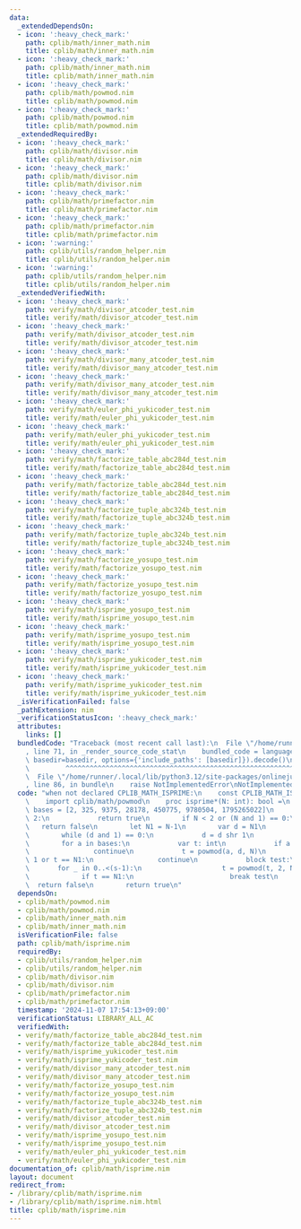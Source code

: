 ```yaml
---
data:
  _extendedDependsOn:
  - icon: ':heavy_check_mark:'
    path: cplib/math/inner_math.nim
    title: cplib/math/inner_math.nim
  - icon: ':heavy_check_mark:'
    path: cplib/math/inner_math.nim
    title: cplib/math/inner_math.nim
  - icon: ':heavy_check_mark:'
    path: cplib/math/powmod.nim
    title: cplib/math/powmod.nim
  - icon: ':heavy_check_mark:'
    path: cplib/math/powmod.nim
    title: cplib/math/powmod.nim
  _extendedRequiredBy:
  - icon: ':heavy_check_mark:'
    path: cplib/math/divisor.nim
    title: cplib/math/divisor.nim
  - icon: ':heavy_check_mark:'
    path: cplib/math/divisor.nim
    title: cplib/math/divisor.nim
  - icon: ':heavy_check_mark:'
    path: cplib/math/primefactor.nim
    title: cplib/math/primefactor.nim
  - icon: ':heavy_check_mark:'
    path: cplib/math/primefactor.nim
    title: cplib/math/primefactor.nim
  - icon: ':warning:'
    path: cplib/utils/random_helper.nim
    title: cplib/utils/random_helper.nim
  - icon: ':warning:'
    path: cplib/utils/random_helper.nim
    title: cplib/utils/random_helper.nim
  _extendedVerifiedWith:
  - icon: ':heavy_check_mark:'
    path: verify/math/divisor_atcoder_test.nim
    title: verify/math/divisor_atcoder_test.nim
  - icon: ':heavy_check_mark:'
    path: verify/math/divisor_atcoder_test.nim
    title: verify/math/divisor_atcoder_test.nim
  - icon: ':heavy_check_mark:'
    path: verify/math/divisor_many_atcoder_test.nim
    title: verify/math/divisor_many_atcoder_test.nim
  - icon: ':heavy_check_mark:'
    path: verify/math/divisor_many_atcoder_test.nim
    title: verify/math/divisor_many_atcoder_test.nim
  - icon: ':heavy_check_mark:'
    path: verify/math/euler_phi_yukicoder_test.nim
    title: verify/math/euler_phi_yukicoder_test.nim
  - icon: ':heavy_check_mark:'
    path: verify/math/euler_phi_yukicoder_test.nim
    title: verify/math/euler_phi_yukicoder_test.nim
  - icon: ':heavy_check_mark:'
    path: verify/math/factorize_table_abc284d_test.nim
    title: verify/math/factorize_table_abc284d_test.nim
  - icon: ':heavy_check_mark:'
    path: verify/math/factorize_table_abc284d_test.nim
    title: verify/math/factorize_table_abc284d_test.nim
  - icon: ':heavy_check_mark:'
    path: verify/math/factorize_tuple_abc324b_test.nim
    title: verify/math/factorize_tuple_abc324b_test.nim
  - icon: ':heavy_check_mark:'
    path: verify/math/factorize_tuple_abc324b_test.nim
    title: verify/math/factorize_tuple_abc324b_test.nim
  - icon: ':heavy_check_mark:'
    path: verify/math/factorize_yosupo_test.nim
    title: verify/math/factorize_yosupo_test.nim
  - icon: ':heavy_check_mark:'
    path: verify/math/factorize_yosupo_test.nim
    title: verify/math/factorize_yosupo_test.nim
  - icon: ':heavy_check_mark:'
    path: verify/math/isprime_yosupo_test.nim
    title: verify/math/isprime_yosupo_test.nim
  - icon: ':heavy_check_mark:'
    path: verify/math/isprime_yosupo_test.nim
    title: verify/math/isprime_yosupo_test.nim
  - icon: ':heavy_check_mark:'
    path: verify/math/isprime_yukicoder_test.nim
    title: verify/math/isprime_yukicoder_test.nim
  - icon: ':heavy_check_mark:'
    path: verify/math/isprime_yukicoder_test.nim
    title: verify/math/isprime_yukicoder_test.nim
  _isVerificationFailed: false
  _pathExtension: nim
  _verificationStatusIcon: ':heavy_check_mark:'
  attributes:
    links: []
  bundledCode: "Traceback (most recent call last):\n  File \"/home/runner/.local/lib/python3.12/site-packages/onlinejudge_verify/documentation/build.py\"\
    , line 71, in _render_source_code_stat\n    bundled_code = language.bundle(stat.path,\
    \ basedir=basedir, options={'include_paths': [basedir]}).decode()\n          \
    \         ^^^^^^^^^^^^^^^^^^^^^^^^^^^^^^^^^^^^^^^^^^^^^^^^^^^^^^^^^^^^^^^^^^^^^^^^^^^^^^^^^\n\
    \  File \"/home/runner/.local/lib/python3.12/site-packages/onlinejudge_verify/languages/nim.py\"\
    , line 86, in bundle\n    raise NotImplementedError\nNotImplementedError\n"
  code: "when not declared CPLIB_MATH_ISPRIME:\n    const CPLIB_MATH_ISPRIME* = 1\n\
    \    import cplib/math/powmod\n    proc isprime*(N: int): bool =\n        let\
    \ bases = [2, 325, 9375, 28178, 450775, 9780504, 1795265022]\n        if N ==\
    \ 2:\n            return true\n        if N < 2 or (N and 1) == 0:\n         \
    \   return false\n        let N1 = N-1\n        var d = N1\n        var s = 0\n\
    \        while (d and 1) == 0:\n            d = d shr 1\n            s += 1\n\
    \        for a in bases:\n            var t: int\n            if a mod N == 0:\n\
    \                continue\n            t = powmod(a, d, N)\n            if t ==\
    \ 1 or t == N1:\n                continue\n            block test:\n         \
    \       for _ in 0..<(s-1):\n                    t = powmod(t, 2, N)\n       \
    \             if t == N1:\n                        break test\n              \
    \  return false\n        return true\n"
  dependsOn:
  - cplib/math/powmod.nim
  - cplib/math/powmod.nim
  - cplib/math/inner_math.nim
  - cplib/math/inner_math.nim
  isVerificationFile: false
  path: cplib/math/isprime.nim
  requiredBy:
  - cplib/utils/random_helper.nim
  - cplib/utils/random_helper.nim
  - cplib/math/divisor.nim
  - cplib/math/divisor.nim
  - cplib/math/primefactor.nim
  - cplib/math/primefactor.nim
  timestamp: '2024-11-07 17:54:13+09:00'
  verificationStatus: LIBRARY_ALL_AC
  verifiedWith:
  - verify/math/factorize_table_abc284d_test.nim
  - verify/math/factorize_table_abc284d_test.nim
  - verify/math/isprime_yukicoder_test.nim
  - verify/math/isprime_yukicoder_test.nim
  - verify/math/divisor_many_atcoder_test.nim
  - verify/math/divisor_many_atcoder_test.nim
  - verify/math/factorize_yosupo_test.nim
  - verify/math/factorize_yosupo_test.nim
  - verify/math/factorize_tuple_abc324b_test.nim
  - verify/math/factorize_tuple_abc324b_test.nim
  - verify/math/divisor_atcoder_test.nim
  - verify/math/divisor_atcoder_test.nim
  - verify/math/isprime_yosupo_test.nim
  - verify/math/isprime_yosupo_test.nim
  - verify/math/euler_phi_yukicoder_test.nim
  - verify/math/euler_phi_yukicoder_test.nim
documentation_of: cplib/math/isprime.nim
layout: document
redirect_from:
- /library/cplib/math/isprime.nim
- /library/cplib/math/isprime.nim.html
title: cplib/math/isprime.nim
---
```

